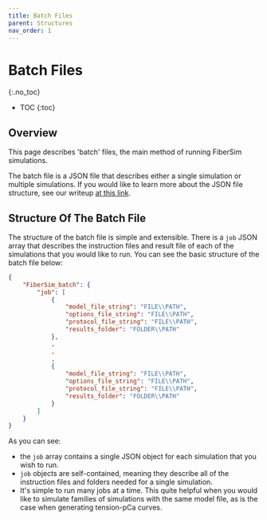 ```yaml
---
title: Batch Files
parent: Structures
nav_order: 1
---
```


# Batch Files
{:.no_toc}

* TOC
{:toc}

## Overview

This page describes 'batch' files, the main method of running FiberSim simulations.

The batch file is a JSON file that describes either a single simulation or multiple simulations. If you would like to learn more about the JSON file structure, see our writeup [at this link](http://campbell-muscle-lab.github.io/howtos_json).

## Structure Of The Batch File

The structure of the batch file is simple and extensible. There is a `job` JSON array that describes the instruction files and result file of each of the simulations that you would like to run. You can see the basic structure of the batch file below:

```json
{
    "FiberSim_batch": {
        "job": [
            {
                "model_file_string": "FILE\\PATH",
                "options_file_string": "FILE\\PATH",
                "protocol_file_string": "FILE\\PATH",
                "results_folder": "FOLDER\\PATH"
            },
            .
            .
            .
            {
                "model_file_string": "FILE\\PATH",
                "options_file_string": "FILE\\PATH",
                "protocol_file_string": "FILE\\PATH",
                "results_folder": "FOLDER\\PATH"
            }
        ]
    }
}
```

As you can see:
  + the `job` array contains a single JSON object for each simulation that you wish to run.
  + `job` objects are self-contained, meaning they describe all of the instruction files and folders needed for a single simulation.
  + It's simple to run many jobs at a time. This quite helpful when you would like to simulate families of simulations with the same model file, as is the case when generating tension-pCa curves.
